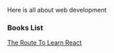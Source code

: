 Here is all about web development

### Books List
[The Route To Learn React](./The_Route_To_Learn_React)
